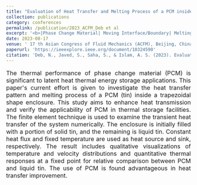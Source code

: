 ```yaml
---
title: "Evaluation of Heat Transfer and Melting Process of a PCM inside a Trapezoidal Shaped Enclosure"
collection: publications
category: conferences
permalink: /publication/2023_ACFM_Deb et al
excerpt: '<b>|Phase Change Material| Moving Interface/Boundary| Melting and Convection|</b>'
date: 2023-08-17
venue: ' 17 th Asian Congress of Fluid Mechanics (ACFM), Beijing, China'
paperurl: 'https://ieeexplore.ieee.org/document/10324590'
citation: 'Deb, N., Javed, S., Saha, S., & Islam, A. S. (2023). Evaluation of heat transfer and melting process of a PCM inside a trapezoidal shape enclosure.'
---
```


<p style="text-align: justify; font-size: 16px">The thermal performance of phase change material (PCM) is significant to latent heat thermal energy storage applications. This paper's current effort is given to investigate the heat transfer pattern and melting process of a PCM (tin) inside a trapezoidal shape enclosure. This study aims to enhance heat transmission and verify the applicability of PCM in thermal storage facilities. The finite element technique is used to examine the transient heat transfer of the system numerically. The enclosure is initially filled with a portion of solid tin, and the remaining is liquid tin. Constant heat flux and fixed temperature are used as heat source and sink, respectively. The result includes qualitative visualizations of temperature and velocity distributions and quantitative thermal responses at a fixed point for relative comparison between PCM and liquid tin. The use of PCM is found advantageous in heat transfer improvement.</p>